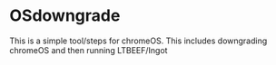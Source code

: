 # OSdowngrade
This is a simple tool/steps for chromeOS. This includes downgrading chromeOS and then running LTBEEF/Ingot
